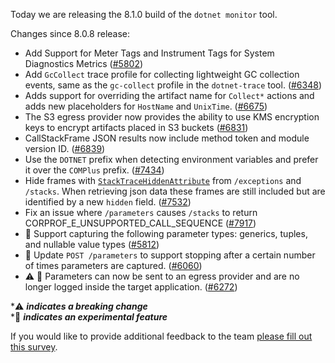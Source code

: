Today we are releasing the 8.1.0 build of the `dotnet monitor` tool.

Changes since 8.0.8 release:

- Add Support for Meter Tags and Instrument Tags for System Diagnostics Metrics ([#5802](https://github.com/dotnet/dotnet-monitor/pull/5802))
- Add `GcCollect` trace profile for collecting lightweight GC collection events, same as the `gc-collect` profile in the `dotnet-trace` tool. ([#6348](https://github.com/dotnet/dotnet-monitor/pull/6348))
- Adds support for overriding the artifact name for `Collect*` actions and adds new placeholders for `HostName` and `UnixTime`. ([#6675](https://github.com/dotnet/dotnet-monitor/pull/6675))
- The S3 egress provider now provides the ability to use KMS encryption keys to encrypt artifacts placed in S3 buckets ([#6831](https://github.com/dotnet/dotnet-monitor/pull/6831))
- CallStackFrame JSON results now include method token and module version ID. ([#6839](https://github.com/dotnet/dotnet-monitor/pull/6839))
- Use the `DOTNET` prefix when detecting environment variables and prefer it over the `COMPlus` prefix. ([#7434](https://github.com/dotnet/dotnet-monitor/pull/7434))
- Hide frames with [`StackTraceHiddenAttribute`](https://learn.microsoft.com/dotnet/api/system.diagnostics.stacktracehiddenattribute) from `/exceptions` and `/stacks`. When retrieving json data these frames are still included but are identified by a new `hidden` field. ([#7532](https://github.com/dotnet/dotnet-monitor/pull/7532))
- Fix an issue where `/parameters` causes `/stacks` to return CORPROF_E_UNSUPPORTED_CALL_SEQUENCE ([#7917](https://github.com/dotnet/dotnet-monitor/pull/7917))
- 🔬 Support capturing the following parameter types: generics, tuples, and nullable value types ([#5812](https://github.com/dotnet/dotnet-monitor/pull/5812))
- 🔬 Update `POST /parameters` to support stopping after a certain number of times parameters are captured. ([#6060](https://github.com/dotnet/dotnet-monitor/pull/6060))
- ⚠️ 🔬 Parameters can now be sent to an egress provider and are no longer logged inside the target application. ([#6272](https://github.com/dotnet/dotnet-monitor/pull/6272))

\*⚠️ **_indicates a breaking change_** \
\*🔬 **_indicates an experimental feature_**

If you would like to provide additional feedback to the team [please fill out this survey](https://aka.ms/dotnet-monitor-survey?src=rn).
